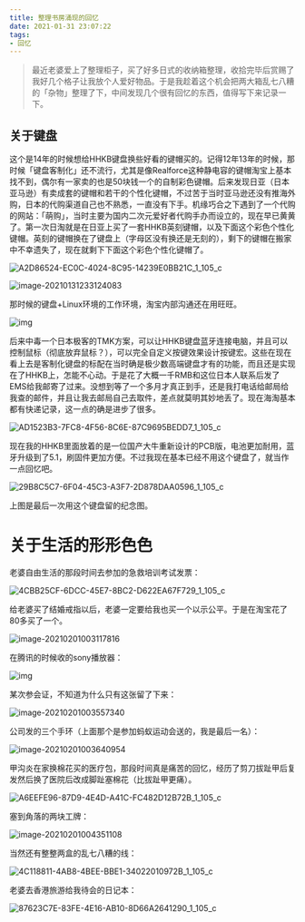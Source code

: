 ```yaml
---
title: 整理书房涌现的回忆
date: 2021-01-31 23:07:22
tags: 
- 回忆
---
```


> 最近老婆爱上了整理柜子，买了好多日式的收纳箱整理，收拾完毕后赏赐了我好几个格子让我放个人爱好物品。于是我趁着这个机会把两大箱乱七八糟的「杂物」整理了下，中间发现几个很有回忆的东西，值得写下来记录一下。

<!-- more -->

## 关于键盘

这个是14年的时候想给HHKB键盘换些好看的键帽买的。记得12年13年的时候，那时候「键盘客制化」还不流行，尤其是像Realforce这种静电容的键帽淘宝上基本找不到，偶尔有一家卖的也是50块钱一个的自制彩色键帽。后来发现日亚（日本亚马逊）有卖成套的键帽和若干的个性化键帽，不过苦于当时亚马逊还没有推海外购，日本的代购渠道自己也不熟悉，一直没有下手。机缘巧合之下遇到了一个代购的网站：「萌购」，当时主要为国内二次元爱好者代购手办而设立的，现在早已黄黄了。第一次日淘就是在日亚上买了一套HHKB英刻键帽，以及下面这个彩色个性化键帽。英刻的键帽换在了键盘上（字母区没有换还是无刻的），剩下的键帽在搬家中不幸遗失了，现在就剩下下面这个彩色个性化键帽了。

![A2D86524-EC0C-4024-8C95-14239E0BB21C_1_105_c](https://img.ryzn.me/images/1612106034026.jpeg!webp)

![image-20210131233124083](https://img.ryzn.me/images/1612107084822.png!webp)

那时候的键盘+Linux环境的工作环境，淘宝内部沟通还在用旺旺。

![img](https://img.ryzn.me/images/1612107841233.png!webp)

后来中毒一个日本极客的TMK方案，可以让HHKB键盘蓝牙连接电脑，并且可以控制鼠标（彻底放弃鼠标？），可以完全自定义按键效果设计按键宏。这些在现在看上去是客制化键盘的标配在当时确是极少数高端键盘才有的功能，而且还是实现在了HHKB上，怎能不心动。于是花了大概一千RMB和这位日本人联系后发了EMS给我邮寄了过来。没想到等了一个多月才真正到手，还是我打电话给邮局给我查的邮件，并且让我去邮局自己去取件，差点就莫明其妙地丢了。现在海淘基本都有快递记录，这一点的确是进步了很多。

![AD1523B3-7FC8-4F56-8C6E-87C9695BEDD7_1_105_c](https://img.ryzn.me/images/1612109149220.jpeg!webp)

现在我的HHKB里面放着的是一位国产大牛重新设计的PCB版，电池更加耐用，蓝牙升级到了5.1，刷固件更加方便。不过我现在基本已经不用这个键盘了，就当作一点回忆吧。

![29B8C5C7-6F04-45C3-A3F7-2D878DAA0596_1_105_c](https://img.ryzn.me/images/1612109782781.jpeg!webp)

上图是最后一次用这个键盘留的纪念图。

# 关于生活的形形色色

老婆自由生活的那段时间去参加的急救培训考试发票：

![4CBB25CF-6DCC-45E7-8BC2-D622EA67F729_1_105_c](https://img.ryzn.me/images/1612110190778.jpeg!webp)

给老婆买了结婚戒指以后，老婆一定要给我也买一个以示公平。于是在淘宝花了80多买了一个。

![image-20210201003117816](https://img.ryzn.me/images/1612110678992.png!webp)

在腾讯的时候收的sony播放器：

![img](https://img.ryzn.me/images/1612110841225.png!webp)

某次参会证，不知道为什么只有这张留了下来：

![image-20210201003557340](https://img.ryzn.me/images/1612110958591.png!webp)

公司发的三个手环（上面那个是参加蚂蚁运动会送的，我是最后一名）：

![image-20210201003640954](https://img.ryzn.me/images/1612111002122.png!webp)

甲沟炎在家换棉花买的医疗包，那段时间真是痛苦的回忆，经历了剪刀拔趾甲后复发然后换了医院后改成脚趾塞棉花（比拔趾甲更痛）。

![A6EEFE96-87D9-4E4D-A41C-FC482D12B72B_1_105_c](https://img.ryzn.me/images/1612111179248.jpeg!webp)

塞到角落的两块工牌：

![image-20210201004351108](https://img.ryzn.me/images/1612111432345.png!webp)

当然还有整整两盒的乱七八糟的线：

![4C118811-4AB8-4BEE-BBE1-34022010972B_1_105_c](https://img.ryzn.me/images/1612111563136.jpeg!webp)

老婆去香港旅游给我待会的日记本：

![87623C7E-83FE-4E16-AB10-8D66A2641290_1_105_c](https://img.ryzn.me/images/1612113155666.jpeg!webp)